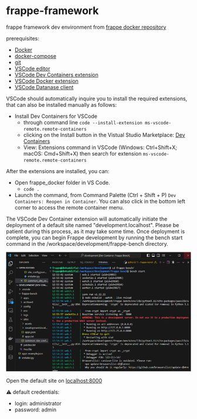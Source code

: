 # frappe-framework
frappe framework dev environment from [frappe docker repository](https://github.com/frappe/frappe_docker)

prerequisites:
 - [Docker](https://docs.docker.com/get-docker/)
 - [docker-compose](https://docs.docker.com/compose/)
 - [git](https://docs.github.com/en/get-started/getting-started-with-git/set-up-git)
 - [VSCode editor](https://code.visualstudio.com/download)
 - [VSCode Dev Containers extension](https://marketplace.visualstudio.com/items?itemName=ms-vscode-remote.remote-containers)
 - [VSCode Docker extension](https://marketplace.visualstudio.com/items?itemName=ms-azuretools.vscode-docker)
 - [VSCode Datanase client](https://marketplace.visualstudio.com/items?itemName=cweijan.vscode-database-client2)


VSCode should automatically inquire you to install the required extensions, that can also be installed manually as follows:

- Install Dev Containers for VSCode
  - through command line `code --install-extension ms-vscode-remote.remote-containers`
  - clicking on the Install button in the Vistual Studio Marketplace: [Dev Containers](https://marketplace.visualstudio.com/items?itemName=ms-vscode-remote.remote-containers)
  - View: Extensions command in VSCode (Windows: Ctrl+Shift+X; macOS: Cmd+Shift+X) then search for extension `ms-vscode-remote.remote-containers`

After the extensions are installed, you can:

- Open frappe_docker folder in VS Code.
  - `code .`
- Launch the command, from Command Palette (Ctrl + Shift + P) `Dev Containers: Reopen in Container`. You can also click in the bottom left corner to access the remote container menu.


The VSCode Dev Container extension will automatically initiate the deployment of a default site named "development.localhost". Please be patient during this process, as it may take some time. Once deployment is complete, you can begin Frappe development by running the bench start command in the /workspace/development/frappe-bench directory.

![Runnin bench](img/running_bench.png)

Open the default site on [localhost:8000](http://localhost:8000)

⚠️ default credentials:
  - login: administrator
  - password: admin
